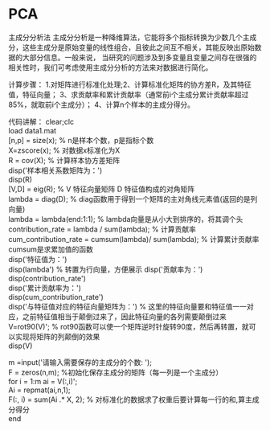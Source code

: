 # PCA
主成分分析法
主成分分析是一种降维算法，它能将多个指标转换为少数几个主成分，这些主成分是原始变量的线性组合，且彼此之间互不相关，其能反映出原始数据的大部分信息。一般来说，
当研究的问题涉及到多变量且变量之间存在很强的相关性时，我们可考虑使用主成分分析的方法来对数据进行简化。

计算步骤：
1.对矩阵进行标准化处理;2、计算标准化矩阵的协方差R，及其特征值，特征向量；
3、求贡献率和累计贡献率（通常前i个主成分累计贡献率超过85%，就取前i个主成分）；
4、计算n个样本的主成分得分。

代码讲解：
clear;clc  
load data1.mat  
[n,p] = size(x);  % n是样本个数，p是指标个数  
X=zscore(x);   % 对数据x标准化为X  
R = cov(X);    % 计算样本协方差矩阵  
disp('样本相关系数矩阵为：')  
disp(R)  
[V,D] = eig(R);  % V 特征向量矩阵  D 特征值构成的对角矩阵  
lambda = diag(D);  % diag函数用于得到一个矩阵的主对角线元素值(返回的是列向量)  
lambda = lambda(end:1:1);  % lambda向量是从小大到排序的，将其调个头  
contribution_rate = lambda / sum(lambda);  % 计算贡献率  
cum_contribution_rate = cumsum(lambda)/ sum(lambda);   % 计算累计贡献率  cumsum是求累加值的函数  
disp('特征值为：')  
disp(lambda')   % 转置为行向量，方便展示
disp('贡献率为：')  
disp(contribution_rate')  
disp('累计贡献率为：')  
disp(cum_contribution_rate')  
disp('与特征值对应的特征向量矩阵为：')  % 这里的特征向量要和特征值一一对应，之前特征值相当于颠倒过来了，因此特征向量的各列需要颠倒过来  
V=rot90(V)';  %  rot90函数可以使一个矩阵逆时针旋转90度，然后再转置，就可以实现将矩阵的列颠倒的效果  
disp(V)  

m =input('请输入需要保存的主成分的个数:  ');  
F = zeros(n,m);  %初始化保存主成分的矩阵（每一列是一个主成分）  
for i = 1:m
    ai = V(:,i)';   
    Ai = repmat(ai,n,1);   
    F(:, i) = sum(Ai .* X, 2);  % 对标准化的数据求了权重后要计算每一行的和,算主成分得分  
end
